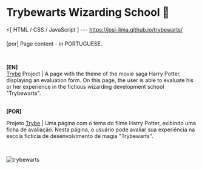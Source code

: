 # Trybewarts Wizarding School 🧙
⚡[ HTML / CSS / JavaScript ] --- https://josi-lima.github.io/trybewarts/

[por] Page content - in PORTUGUESE. 

<br>

<strong>[EN]</strong>
<br>
[Trybe](https://www.betrybe.com/) Project | A page with the theme of the movie saga Harry Potter, displaying an evaluation form. On this page, the user is able to evaluate his or her experience in the fictious wizarding development school "Trybewarts".

<br>
<strong>[POR]</strong>
<br>

Projeto [Trybe](https://www.betrybe.com/) | Uma página com o tema do filme Harry Potter, exibindo uma ficha de avaliação. Nesta página, o usuário pode avaliar sua experiência na escola fictícia de desenvolvimento de magia "Trybewarts".

<br>

![trybewarts](https://user-images.githubusercontent.com/108018406/220751563-960187c9-bebb-49f2-9362-db5eed8951d9.png)

